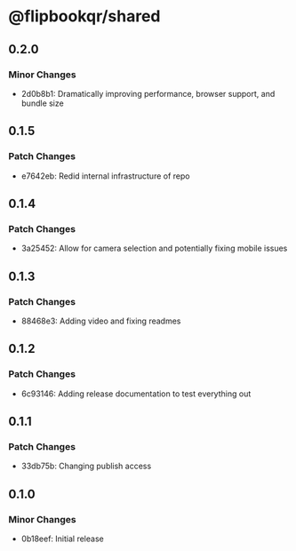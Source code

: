 # @flipbookqr/shared

## 0.2.0

### Minor Changes

- 2d0b8b1: Dramatically improving performance, browser support, and bundle size

## 0.1.5

### Patch Changes

- e7642eb: Redid internal infrastructure of repo

## 0.1.4

### Patch Changes

- 3a25452: Allow for camera selection and potentially fixing mobile issues

## 0.1.3

### Patch Changes

- 88468e3: Adding video and fixing readmes

## 0.1.2

### Patch Changes

- 6c93146: Adding release documentation to test everything out

## 0.1.1

### Patch Changes

- 33db75b: Changing publish access

## 0.1.0

### Minor Changes

- 0b18eef: Initial release
